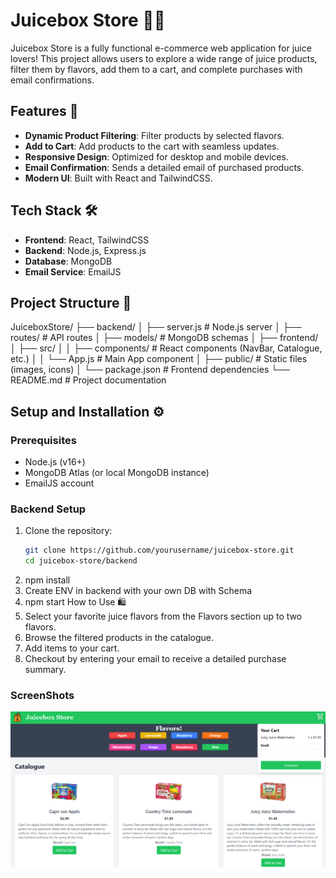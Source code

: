 # Juicebox Store 🧃🍎

Juicebox Store is a fully functional e-commerce web application for juice lovers! This project allows users to explore a wide range of juice products, filter them by flavors, add them to a cart, and complete purchases with email confirmations.

## Features 🚀

- **Dynamic Product Filtering**: Filter products by selected flavors.
- **Add to Cart**: Add products to the cart with seamless updates.
- **Responsive Design**: Optimized for desktop and mobile devices.
- **Email Confirmation**: Sends a detailed email of purchased products.
- **Modern UI**: Built with React and TailwindCSS.

## Tech Stack 🛠️

- **Frontend**: React, TailwindCSS
- **Backend**: Node.js, Express.js
- **Database**: MongoDB
- **Email Service**: EmailJS

## Project Structure 📁

JuiceboxStore/ ├── backend/ │
├── server.js # Node.js server │
├── routes/ # API routes │
├── models/ # MongoDB schemas │
├── frontend/
│ ├── src/ │ │
├── components/ # React components (NavBar, Catalogue, etc.) │
│ └── App.js # Main App component │
├── public/ # Static files (images, icons)
│ └── package.json # Frontend dependencies └── README.md # Project documentation

## Setup and Installation ⚙️

### Prerequisites

- Node.js (v16+)
- MongoDB Atlas (or local MongoDB instance)
- EmailJS account

### Backend Setup

1. Clone the repository:
   ```bash
   git clone https://github.com/yourusername/juicebox-store.git
   cd juicebox-store/backend
   ```
2. npm install
3. Create ENV in backend with your own DB with Schema
4. npm start
   How to Use 🛍️
5. Select your favorite juice flavors from the Flavors section up to two flavors.
6. Browse the filtered products in the catalogue.
7. Add items to your cart.
8. Checkout by entering your email to receive a detailed purchase summary.

### ScreenShots

![JbStore SS](screenshots\ScreenshotJbstore.png)
